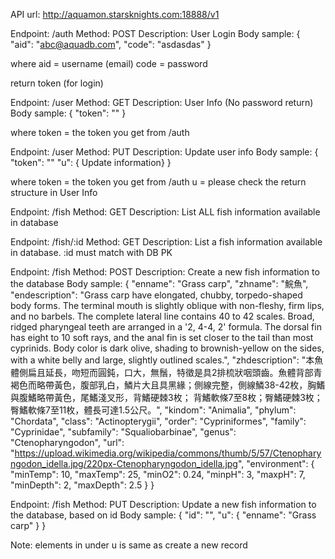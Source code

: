 API url: http://aquamon.starsknights.com:18888/v1

Endpoint:  /auth
Method: POST
Description: User Login
Body sample:
{
    "aid": "abc@aquadb.com",
    "code": "asdasdas"
}

where 
aid = username (email)
code = password

return token (for login)

Endpoint: /user
Method: GET
Description: User Info (No password return)
Body sample:
{
    "token": "<secret>"
}

where 
token = the token you get from /auth

Endpoint: /user
Method: PUT
Description: Update user info
Body sample:
{
    "token": "<secret>"
    "u": { Update information}
}

where 
token = the token you get from /auth
u = please check the return structure in User Info

Endpoint: /fish
Method: GET
Description: List ALL fish information available in database

Endpoint: /fish/:id
Method: GET
Description: List a fish information available in database. :id must match with DB PK

Endpoint: /fish
Method: POST
Description: Create a new fish information to the database
Body sample:
{
    "enname": "Grass carp",
    "zhname": "鯇魚",
    "endescription": "Grass carp have elongated, chubby, torpedo-shaped body forms. The terminal mouth is slightly oblique with non-fleshy, firm lips, and no barbels. The complete lateral line contains 40 to 42 scales. Broad, ridged pharyngeal teeth are arranged in a '2, 4-4, 2' formula. The dorsal fin has eight to 10 soft rays, and the anal fin is set closer to the tail than most cyprinids. Body color is dark olive, shading to brownish-yellow on the sides, with a white belly and large, slightly outlined scales.",
    "zhdescription": "本魚體側扁且延長，吻短而圓鈍，口大，無鬚，特徵是具2排梳狀咽頭齒。魚體背部青褐色而略帶黃色，腹部乳白，鱗片大且具黑緣；側線完整，側線鱗38-42枚，胸鰭與腹鰭略帶黃色，尾鰭淺叉形，背鰭硬棘3枚； 背鰭軟條7至8枚；臀鰭硬棘3枚；臀鰭軟條7至11枚，體長可達1.5公尺。",
    "kindom": "Animalia",
    "phylum": "Chordata",
    "class": "Actinopterygii",
    "order": "Cypriniformes",
    "family": "Cyprinidae",
    "subfamily": "Squaliobarbinae",
    "genus": "Ctenopharyngodon",
    "url": "https://upload.wikimedia.org/wikipedia/commons/thumb/5/57/Ctenopharyngodon_idella.jpg/220px-Ctenopharyngodon_idella.jpg",
    "environment": {
        "minTemp": 10,
        "maxTemp": 25,
        "minO2": 0.24,
        "minpH": 3,
        "maxpH": 7,
        "minDepth": 2,
        "maxDepth": 2.5
    }
}      

Endpoint: /fish
Method: PUT
Description: Update a new fish information to the database, based on id
Body sample:
{
    "id": "<id>",
    "u": {
        "enname": "Grass carp"
    }
}

Note: elements in under u is same as create a new record

